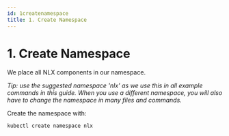 ```yaml
---
id: 1createnamespace
title: 1. Create Namespace
---
```


# 1. Create Namespace

We place all NLX components in our namespace. 

_Tip: use the suggested namespace 'nlx' as we use this in all example commands in this guide. When you use a different namespace, you will also have to change the namespace in many files and commands._

Create the namespace with:

```
kubectl create namespace nlx
```